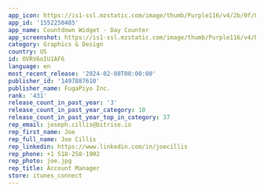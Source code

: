 ```yaml
---
app_icon: https://is1-ssl.mzstatic.com/image/thumb/Purple116/v4/2b/0f/0d/2b0f0df5-524c-b731-6c37-4da75dc3d3c2/AppIcon-0-0-1x_U007epad-0-85-220.png/1024x1024bb.png
app_id: '1552250485'
app_name: Countdown Widget - Day Counter
app_screenshot: https://is1-ssl.mzstatic.com/image/thumb/Purple116/v4/b4/fa/6c/b4fa6c0a-be60-650f-0c38-866493ce1894/ed74c8e7-4631-4be2-bbfe-3c2fb6c2895a_Simulator_Screen_Shot_-_iPhone_11_Pro_Max_-_2023-01-13_at_21.39.22.png/1242x2688bb.png
category: Graphics & Design
country: US
id: OVRV6oIU1AF6
language: en
most_recent_release: '2024-02-08T00:00:00'
publisher_id: '1497887610'
publisher_name: FugaPiyo Inc.
rank: '431'
release_count_in_past_year: '3'
release_count_in_past_year_category: 10
release_count_in_past_year_top_in_category: 37
rep_email: joseph.cillis@bitrise.io
rep_first_name: Joe
rep_full_name: Joe Cillis
rep_linkedin: https://www.linkedin.com/in/joecillis
rep_phone: +1 518-258-1902
rep_photo: joe.jpg
rep_title: Account Manager
store: itunes_connect
---
```

